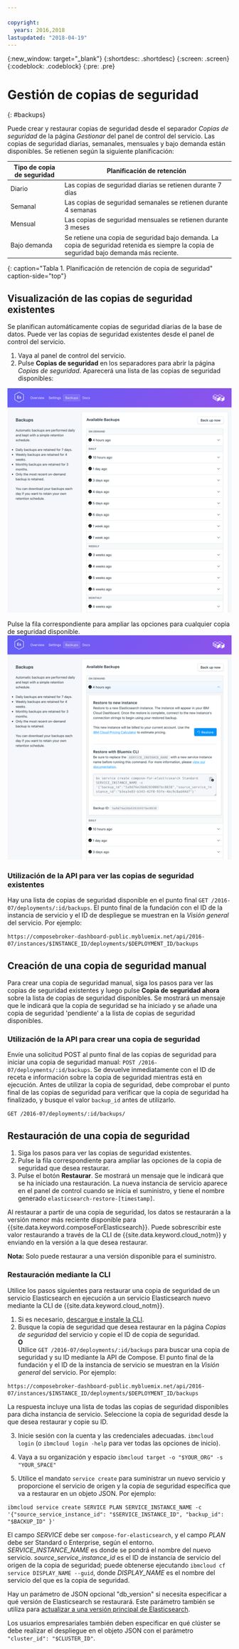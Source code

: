```yaml
---

copyright:
  years: 2016,2018
lastupdated: "2018-04-19"
---
```


{:new_window: target="_blank"}
{:shortdesc: .shortdesc}
{:screen: .screen}
{:codeblock: .codeblock}
{:pre: .pre}

# Gestión de copias de seguridad
{: #backups}

Puede crear y restaurar copias de seguridad desde el separador _Copias de seguridad_ de la página _Gestionar_ del panel de control del servicio. Las copias de seguridad diarias, semanales, mensuales y bajo demanda están disponibles. Se retienen según la siguiente planificación:

Tipo de copia de seguridad|Planificación de retención
----------|-----------
Diario|Las copias de seguridad diarias se retienen durante 7 días
Semanal|Las copias de seguridad semanales se retienen durante 4 semanas
Mensual|Las copias de seguridad mensuales se retienen durante 3 meses
Bajo demanda|Se retiene una copia de seguridad bajo demanda. La copia de seguridad retenida es siempre la copia de seguridad bajo demanda más reciente.
{: caption="Tabla 1. Planificación de retención de copia de seguridad" caption-side="top"}

## Visualización de las copias de seguridad existentes

Se planifican automáticamente copias de seguridad diarias de la base de datos. Puede ver las copias de seguridad existentes desde el panel de control del servicio.

1. Vaya al panel de control del servicio.
2. Pulse **Copias de seguridad** en los separadores para abrir la página _Copias de seguridad_. Aparecerá una lista de las copias de seguridad disponibles:

  ![Copias de seguridad disponibles](./images/elastic_search-backups-show.png "Una lista de copias de seguridad disponibles.")

Pulse la fila correspondiente para ampliar las opciones para cualquier copia de seguridad disponible.![Opciones de copia de seguridad](./images/elastic_search-backups-options.png "Opciones para una copia de seguridad.") 

### Utilización de la API para ver las copias de seguridad existentes

Hay una lista de copias de seguridad disponible en el punto final `GET /2016-07/deployments/:id/backups`. El punto final de la fundación con el ID de la instancia de servicio y el ID de despliegue se muestran en la _Visión general_ del servicio. Por ejemplo: 
``` 
https://composebroker-dashboard-public.mybluemix.net/api/2016-07/instances/$INSTANCE_ID/deployments/$DEPLOYMENT_ID/backups
```  

## Creación de una copia de seguridad manual

Para crear una copia de seguridad manual, siga los pasos para ver las copias de seguridad existentes y luego pulse **Copia de seguridad ahora** sobre la lista de copias de seguridad disponibles. Se mostrará un mensaje que le indicará que la copia de seguridad se ha iniciado y se añade una copia de seguridad 'pendiente' a la lista de copias de seguridad disponibles.

### Utilización de la API para crear una copia de seguridad

Envíe una solicitud POST al punto final de las copias de seguridad para iniciar una copia de seguridad manual: `POST /2016-07/deployments/:id/backups`. Se devuelve inmediatamente con el ID de receta e información sobre la copia de seguridad mientras está en ejecución. Antes de utilizar la copia de seguridad, debe comprobar el punto final de las copias de seguridad para verificar que la copia de seguridad ha finalizado, y busque el valor `backup_id` antes de utilizarlo.

```
GET /2016-07/deployments/:id/backups/
```

## Restauración de una copia de seguridad

1. Siga los pasos para ver las copias de seguridad existentes.
2. Pulse la fila correspondiente para ampliar las opciones de la copia de seguridad que desea restaurar.
3. Pulse el botón **Restaurar**. Se mostrará un mensaje que le indicará que se ha iniciado una restauración. La nueva instancia de servicio aparece en el panel de control cuando se inicia el suministro, y tiene el nombre generado `elasticsearch-restore-[timestamp]`.

Al restaurar a partir de una copia de seguridad, los datos se restaurarán a la versión menor más reciente disponible para {{site.data.keyword.composeForElasticsearch}}. Puede sobrescribir este valor restaurando a través de la CLI de {{site.data.keyword.cloud_notm}} y enviando en la versión a la que desea restaurar.

**Nota:** Solo puede restaurar a una versión disponible para el suministro.

### Restauración mediante la CLI

Utilice los pasos siguientes para restaurar una copia de seguridad de un servicio Elasticsearch en ejecución a un servicio Elasticsearch nuevo mediante la CLI de {{site.data.keyword.cloud_notm}}. 
1. Si es necesario, [descargue e instale la CLI](https://console.{DomainName}/docs/cli/index.html#overview). 
2. Busque la copia de seguridad que desea restaurar en la página _Copias de seguridad_ del servicio y copie el ID de copia de seguridad.  
  **O**  
  Utilice `GET /2016-07/deployments/:id/backups` para buscar una copia de seguridad y su ID mediante la API de Compose. El punto final de la fundación y el ID de la instancia de servicio se muestran en la _Visión general_ del servicio. Por ejemplo: 
  ``` 
  https://composebroker-dashboard-public.mybluemix.net/api/2016-07/instances/$INSTANCE_ID/deployments/$DEPLOYMENT_ID/backups
  ```  
  La respuesta incluye una lista de todas las copias de seguridad disponibles para dicha instancia de servicio. Seleccione la copia de seguridad desde la que desea restaurar y copie su ID.

3. Inicie sesión con la cuenta y las credenciales adecuadas. `ibmcloud login` (o `ibmcloud login -help` para ver todas las opciones de inicio).

4. Vaya a su organización y espacio `ibmcloud target -o "$YOUR_ORG" -s "YOUR_SPACE"`

5. Utilice el mandato `service create` para suministrar un nuevo servicio y proporcione el servicio de origen y la copia de seguridad específica que va a restaurar en un objeto JSON. Por ejemplo:
``` 
ibmcloud service create SERVICE PLAN SERVICE_INSTANCE_NAME -c '{"source_service_instance_id": "$SERVICE_INSTANCE_ID", "backup_id": "$BACKUP_ID" }'
```
  El campo _SERVICE_ debe ser `compose-for-elasticsearch`, y el campo _PLAN_ debe ser Standard o Enterprise, según el entorno. _SERVICE\_INSTANCE\_NAME_ es donde se pondrá el nombre del nuevo servicio. _source\_service\_instance\_id_ es el ID de instancia de servicio del origen de la copia de seguridad; puede obtenerse ejecutando `ibmcloud cf service DISPLAY_NAME --guid`, donde _DISPLAY\_NAME_ es el nombre del servicio del que es la copia de seguridad. 

  Hay un parámetro de JSON opcional "db_version" si necesita especificar a qué versión de Elasticsearch se restaurará. Este parámetro también se utiliza para [actualizar a una versión principal de Elasticsearch](./upgrading.html).
  
  Los usuarios empresariales también deben especificar en qué clúster se debe realizar el despliegue en el objeto JSON con el parámetro `"cluster_id": "$CLUSTER_ID"`.


